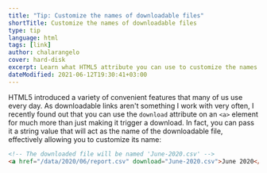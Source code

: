 ```yaml
---
title: "Tip: Customize the names of downloadable files"
shortTitle: Customize the names of downloadable files
type: tip
language: html
tags: [link]
author: chalarangelo
cover: hard-disk
excerpt: Learn what HTML5 attribute you can use to customize the names of your downloadable files with this quick tip.
dateModified: 2021-06-12T19:30:41+03:00
---
```


HTML5 introduced a variety of convenient features that many of us use every day. As downloadable links aren't something I work with very often, I recently found out that you can use the `download` attribute on an `<a>` element for much more than just making it trigger a download. In fact, you can pass it a string value that will act as the name of the downloadable file, effectively allowing you to customize its name:

```html
<!-- The downloaded file will be named 'June-2020.csv' -->
<a href="/data/2020/06/report.csv" download="June-2020.csv">June 2020</a>
```